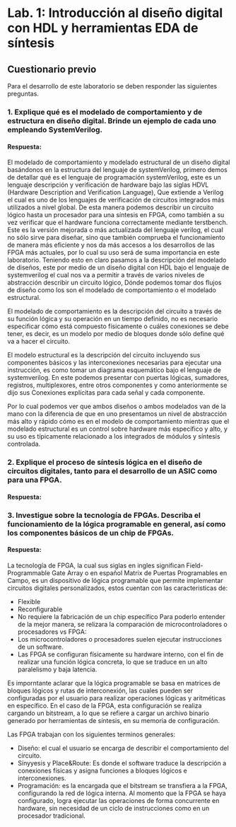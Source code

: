 #  Lab. 1: Introducción al diseño digital con HDL y herramientas EDA de síntesis
## Cuestionario previo
 Para el desarrollo de este laboratorio se deben responder las siguientes preguntas.
 ### 1. Explique qué es el modelado de comportamiento y de estructura en diseño digital. Brinde un ejemplo de cada uno empleando SystemVerilog.
 #### Respuesta:
 El modelado de comportamiento y modelado estructural de un diseño digital basándonos en la estructura del lenguaje de systemVerilog, primero demos de detallar qué es el lenguaje de programación systemVerilog, este es un lenguaje descripción y verificación de hardware bajo las siglas HDVL (Hardware Description and Verification Language), Que extiende a Verilog el cual es uno de los lenguajes de verificación de circuitos integrados más utilizados a nivel global. De esta manera podemos describir un circuito lógico hasta un procesador para una síntesis en FPGA, como también a su vez verificar que el hardware funciona correctamente mediante terstbench. 
 Este es la versión mejorada o más actualizada del lenguaje verilog, el cual no sólo sirve para diseñar, sino que también comprueba el funcionamiento de manera más eficiente y nos da más accesos a los desarrollos de las FPGA más actuales, por lo cual su uso será de suma importancia en este laboratorio.
Teniendo esto en claro pasamos a la descripción del modelado de diseños, este por medio de un diseño digital con HDL bajo el lenguaje de systemverilog el cual nos va a permitir a través de varios niveles de abstracción describir un circuito lógico, Dónde podemos tomar dos flujos de diseño como los son el modelado de comportamiento o el modelado estructural.

El modelado de comportamiento es la descripción del circuito a través de su función lógica y su operación en un tiempo definido, no es necesario especificar cómo está compuesto físicamente o cuáles conexiones se debe tener, es decir, es un modelo por medio de bloques donde sólo define qué va a hacer el circuito.

El modelo estructural es la descripción del circuito incluyendo sus componentes básicos y las interconexiones necesarias para ejecutar una instrucción, es como tomar un diagrama esquemático bajo el lenguaje de systemverilog. En este podemos presentar con puertas lógicas, sumadores, registros, multiplexores, entre otros componentes y como anteriormente se dijo sus Conexiones explícitas para cada señal y cada componente.

Por lo cual podemos ver que ambos diseños o ambos modelados van de la mano con la diferencia de que en uno presentamos un nivel de abstracción más alto y rápido cómo es en el modelo de comportamiento mientras que el modelado estructural es un control sobre hardware más específico y alto, y su uso es típicamente relacionado a los integrados de módulos y síntesis controlada.

 ### 2. Explique el proceso de síntesis lógica en el diseño de circuitos digitales, tanto para el desarrollo de un ASIC como para una FPGA.
 #### Respuesta:
 ### 3. Investigue sobre la tecnología de FPGAs. Describa el funcionamiento de la lógica programable en general, así como los componentes básicos de un chip de FPGAs.
 #### Respuesta:
La tecnología de FPGA, la cual sus siglas en ingles significan Field-Programmable Gate Array o en español Matrix de Puertas Programables en Campo, es un dispositivo de lógica programable que permite implementar circuitos digitales personalizados, estos cuentan con las caracteristicas de:
- Flexible
- Reconfigurable
- No requiere la fabricación de un chip específico
Para poderlo entender de la mejor manera, se relizara la comparación de microcontroladores o procesadores vs FPGA:
- Los microcontroladores o procesadores suelen ejecutar instrucciones de un software.
- Las FPGA se configuran físicamente su hardware interno, con el fin de realizar una función lógica concreta, lo que se traduce en un alto paralelismo y baja latencia.

Es imporntante aclarar que la lógica programable se basa en matrices de bloques lógicos y rutas de interconexión, las cuales pueden ser configuradas por el usuario para realizar operaciones lógicas y aritméticas en específico. En el caso de la FPGA, esta configuración se realiza cargando un bitstream, a lo que se refiere a cargar un archivo binario generado por herramientas de síntesis, en su memoria de configuración.

Las FPGA trabajan con los siguientes terminos generales:
- Diseño: el cual el usuario se encarga de describir el comportamiento del circuito. 
- Sínyyesis y Place&Route: Es donde el software traduce la descripción a conexiones físicas y asigna funciones a bloques lógicos e interconexiones.
- Programación: es la encargada que el bitstream se transfiera a la FPGA, configurando la red de lógica interna.
Al momento que la FPGA se haya configurado, logra ejecutar las operaciones de  forma concurrente en hardware, sin necesidad de un ciclo de instrucciones como en un procesador tradicional.
